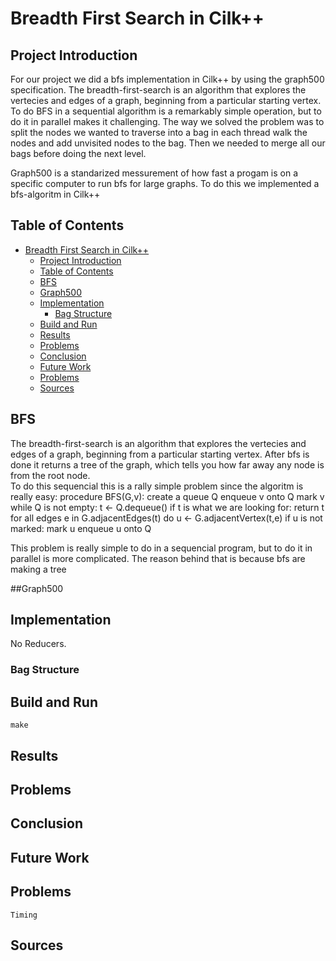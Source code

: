 # Breadth First Search in Cilk++ 



## Project Introduction

For our project we did a bfs implementation in Cilk++ by using the graph500 specification. The breadth-first-search is an 
algorithm that explores the vertecies and edges of a graph, beginning from a particular starting vertex. To do BFS in a sequential 
algorithm is a remarkably simple operation, but to do it in parallel makes it challenging. The way we solved the problem was to split 
the nodes we wanted to traverse into a bag in each thread walk the nodes and add unvisited nodes to the bag. Then we needed to 
merge all our bags before doing the next level.


Graph500 is a standarized messurement of how fast a progam is on a specific computer to run bfs for large graphs. To do this we implemented a bfs-algoritm in Cilk++ 


## Table of Contents

- [Breadth First Search in Cilk++](#breadth-first-search-in-cilk)
    - [Project Introduction](#project-introduction)
    - [Table of Contents](#table-of-contents)
    - [BFS](#bfs)
    - [Graph500](#graph500)
    - [Implementation](#implementation)
        - [Bag Structure](#bag-structure)
    - [Build and Run](#build-and-run)
    - [Results](#results)
    - [Problems](#problems)
    - [Conclusion](#conclusion)
    - [Future Work](#future-work)
    - [Problems](#problems)
    - [Sources](#sources)



## BFS

The breadth-first-search is an algorithm that explores the vertecies and edges of a graph, beginning from a particular starting vertex. After bfs is done it returns a tree of the graph,
which tells you how far away any node is from the root node.  
To do this sequencial this is a rally simple problem since the algoritm is really easy:
	procedure BFS(G,v):
	create a queue Q
	enqueue v onto Q
	mark v
	while Q is not empty:
		t ← Q.dequeue()
		if t is what we are looking for:
			return t
		for all edges e in G.adjacentEdges(t) do
			u ← G.adjacentVertex(t,e)
			if u is not marked:
			mark u
			enqueue u onto Q


This problem is really simple to do
in a sequencial program, but to do it in parallel is more complicated. The reason behind that is because bfs are making a tree


##Graph500


## Implementation

No Reducers.

### Bag Structure







## Build and Run

`make`


## Results




## Problems




## Conclusion



## Future Work




## Problems

	Timing 


## Sources
